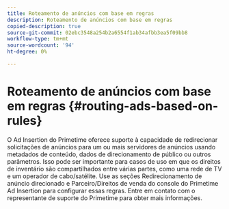 ```yaml
---
title: Roteamento de anúncios com base em regras
description: Roteamento de anúncios com base em regras
copied-description: true
source-git-commit: 02ebc3548a254b2a6554f1ab34afbb3ea5f09bb8
workflow-type: tm+mt
source-wordcount: '94'
ht-degree: 0%

---
```


# Roteamento de anúncios com base em regras {#routing-ads-based-on-rules}

O Ad Insertion do Primetime oferece suporte à capacidade de redirecionar solicitações de anúncios para um ou mais servidores de anúncios usando metadados de conteúdo, dados de direcionamento de público ou outros parâmetros. Isso pode ser importante para casos de uso em que os direitos de inventário são compartilhados entre várias partes, como uma rede de TV e um operador de cabo/satélite. Use as seções Redirecionamento de anúncio direcionado e Parceiro/Direitos de venda do console do Primetime Ad Insertion para configurar essas regras. Entre em contato com o representante de suporte do Primetime para obter mais informações.
